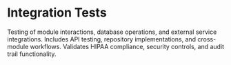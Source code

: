 # Integration Tests

Testing of module interactions, database operations, and external service integrations.
Includes API testing, repository implementations, and cross-module workflows.
Validates HIPAA compliance, security controls, and audit trail functionality.